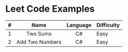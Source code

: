 # Leet Code Examples
 
| # | Name  | Language | Difficulty |
 :---        |    :----:   |:----:   | :---  |
| 1 |    Two Sums  | C#  | Easy |
| 2 |    Add Two Numbers  | C#  | Easy |
